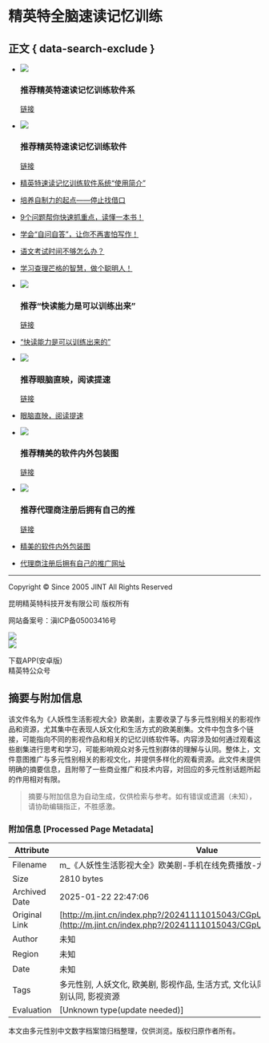 # 精英特全脑速读记忆训练

## 正文 { data-search-exclude }


- ![](http://m.jint.cn/uploadfile/2022/0627/20220627031857616.png)  
  ### 推荐精英特速读记忆训练软件系  
  [链接](http://m.jint.cn/index.php?m=content&c=index&a=show&catid=31&id=2807)

- ![](http://m.jint.cn/uploadfile/2021/0831/20210831051827147.jpg)  
  ### 推荐精英特速读记忆训练软件  
  [链接](http://m.jint.cn/index.php?m=content&c=index&a=show&catid=31&id=2761)

- [精英特速读记忆训练软件系统“使用简介”](http://m.jint.cn/index.php?m=content&c=index&a=show&catid=31&id=2807)
- [培养自制力的起点——停止找借口](http://m.jint.cn/index.php?m=content&c=index&a=show&catid=60&id=2806)
- [9个问题帮你快速抓重点，读懂一本书！](http://m.jint.cn/index.php?m=content&c=index&a=show&catid=40&id=2805)
- [学会“自问自答”，让你不再害怕写作！](http://m.jint.cn/index.php?m=content&c=index&a=show&catid=60&id=2804)
- [语文考试时间不够怎么办？](http://m.jint.cn/index.php?m=content&c=index&a=show&catid=60&id=2803)
- [学习查理芒格的智慧，做个聪明人！](http://m.jint.cn/index.php?m=content&c=index&a=show&catid=60&id=2802)

- ![](http://m.jint.cn/uploadfile/2017/0613/20170613110740195.png)  
  ### 推荐“快读能力是可以训练出来”  
  [链接](http://m.jint.cn/index.php?m=content&c=index&a=show&catid=31&id=19)

- [“快读能力是可以训练出来的”](http://m.jint.cn/index.php?m=content&c=index&a=show&catid=31&id=19)

- ![](http://m.jint.cn/uploadfile/2017/0613/20170613104425498.png)  
  ### 推荐眼脑直映，阅读提速  
  [链接](http://m.jint.cn/index.php?m=content&c=index&a=show&catid=33&id=34)

- [眼脑直映，阅读提速](http://m.jint.cn/index.php?m=content&c=index&a=show&catid=33&id=34)

- ![](http://m.jint.cn/uploadfile/2017/0613/20170613015736396.jpg)  
  ### 推荐精美的软件内外包装图  
  [链接](http://m.jint.cn/index.php?m=content&c=index&a=show&catid=47&id=191)

- ![](http://m.jint.cn/uploadfile/2019/0721/thumb_679_471_20170613124203914.jpg)  
  ### 推荐代理商注册后拥有自己的推  
  [链接](http://m.jint.cn/index.php?m=content&c=index&a=show&catid=45&id=184)

- [精美的软件内外包装图](http://m.jint.cn/index.php?m=content&c=index&a=show&catid=47&id=191)
- [代理商注册后拥有自己的推广网址](http://m.jint.cn/index.php?m=content&c=index&a=show&catid=45&id=184)

---
  
Copyright © Since 2005 JINT All Rights Reserved

昆明精英特科技开发有限公司 版权所有

网站备案号：滇ICP备05003416号

![](http://www.jint.cn/images/androidApp.png)  
![](http://www.jint.cn/images/jintWeiXin.jpg)  

下载APP(安卓版)  
精英特公众号
<!-- tcd_original_link http://m.jint.cn/index.php?/20241111015043/CGpUcFV2_753134586.html -->


## 摘要与附加信息

<!-- tcd_abstract -->
该文件名为《人妖性生活影视大全》欧美剧，主要收录了与多元性别相关的影视作品和资源，尤其集中在表现人妖文化和生活方式的欧美剧集。文件中包含多个链接，可能指向不同的影视作品和相关的记忆训练软件等。内容涉及如何通过观看这些剧集进行思考和学习，可能影响观众对多元性别群体的理解与认同。整体上，文件意图推广与多元性别相关的影视文化，并提供多样化的观看资源。此文件未提供明确的摘要信息，且附带了一些商业推广和技术内容，对回应的多元性别话题所起的作用相对有限。
<!-- tcd_abstract_end -->

> 摘要与附加信息为自动生成，仅供检索与参考。如有错误或遗漏（未知），请协助编辑指正，不胜感激。

### 附加信息 [Processed Page Metadata]

| Attribute       | Value                                  |
|-----------------|----------------------------------------|
| Filename        | m_《人妖性生活影视大全》欧美剧-手机在线免费播放-大连金融网.md                             |
| Size            | 2810 bytes                           |
| Archived Date   | 2025-01-22 22:47:06                             |
| Original Link   | [http://m.jint.cn/index.php?/20241111015043/CGpUcFV2_753134586.html](http://m.jint.cn/index.php?/20241111015043/CGpUcFV2_753134586.html)                       |
| Author          | 未知                               |
| Region          | 未知                               |
| Date            | 未知                                 |
| Tags            | 多元性别, 人妖文化, 欧美剧, 影视作品, 生活方式, 文化认同, 社会性别, 生活故事, 性别认同, 影视资源                                 |
| Evaluation            | [Unknown type(update needed)]                                 |
<!-- tcd_table_end -->

本文由多元性别中文数字档案馆归档整理，仅供浏览。版权归原作者所有。
